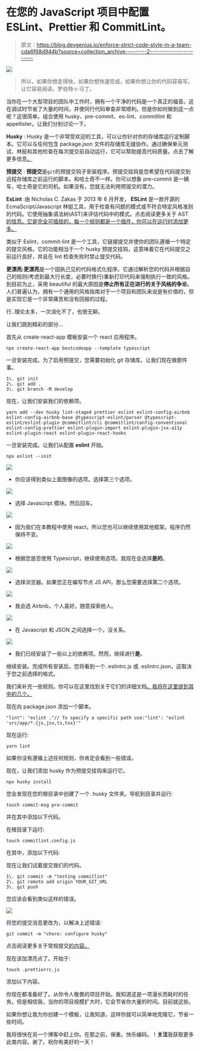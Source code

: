 # 在您的 JavaScript 项目中配置 ESLint、Prettier 和 CommitLint。

> 原文：<https://blog.devgenius.io/enforce-strict-code-style-in-a-team-cda6f68d944b?source=collection_archive---------2----------------------->

![](img/12494f7574ac762f3070a4ae34746eab.png)

> 所以，如果你想走得快，如果你想快速完成，如果你想让你的代码容易写，让它容易阅读。罗伯特·c·马丁。

当你在一个大型项目的团队中工作时，拥有一个干净的代码是一个真正的福音。这在调试时节省了大量的时间，并使同行代码审查非常顺利。但是你如何做到这一点呢？这很简单。组合使用 husky、pre-commit、es-lint、commitlint 和 appellister。让我们分别讨论一下。

**Husky** : Husky 是一个非常受欢迎的工具，可以让你针对你的存储库运行定制脚本。它可以与任何包含 package.json 文件的存储库无缝协作。通过确保单元测试、林挺和其他检查在每次提交前自动运行，它可以帮助提高代码质量。点击了解更多信息[。](https://typicode.github.io/husky)

**预提交** : **预提交**是`git`的预提交钩子安装程序。预提交挂钩是您希望在代码提交到远程存储库之前运行的脚本。和哈士奇不一样。你可以想象 pre-commit 是一辆车，哈士奇是它的司机。如果没有，您就无法利用预提交的潜力。

**EsLint** :由 Nicholas C. Zakas 于 2013 年 6 月开发， **ESLint** 是一款开源的 EcmaScript/Javascript 林挺工具，用于检查有问题的模式或不符合特定风格准则的代码。它使用抽象语法树(AST)来评估代码中的模式。点击阅读更多关于 AST [的信息。它是完全可插拔的，每一个规则都是一个插件，你可以在运行时添加更多。](https://en.wikipedia.org/wiki/Abstract_syntax_tree)

类似于 Eslint，commit-lint 是一个工具，它链接提交并使你的团队遵循一个特定的提交风格。它的功能相当于一个 husky 预提交挂钩，这意味着它在代码提交之前运行良好，并且在 lint 检查失败时禁止提交代码。

**更漂亮:更漂亮**是一个固执己见的代码格式化程序。它通过解析您的代码并根据自己的规则(考虑到最大行长度，必要时换行)重新打印代码来强制执行一致的风格。到目前为止，采用 beautiful 的最大原因是**停止所有正在进行的关于风格的争论**。人们普遍认为，拥有一个通用的风格指南对于一个项目和团队来说是有价值的，但是实现它是一个非常痛苦和没有回报的过程。

行..理论太多，一次消化不了，也很无聊。

让我们跳到精彩的部分…

首先从 create-react-app 模板安装一个 react 应用程序。

```
npx create-react-app bestcodeapp --template typescript
```

一旦安装完成。为了启用预提交，您需要初始化 git 存储库。让我们现在做那件事。

```
1\. git init
2\. git add .
3\. git branch -M develop
```

现在，让我们安装我们的依赖项。

```
yarn add --dev husky lint-staged prettier eslint eslint-config-airbnb eslint-config-airbnb-base @typescript-eslint/parser @typescript-eslint/eslint-plugin @commitlint/cli @commitlint/config-conventional eslint-config-prettier eslint-plugin-import eslint-plugin-jsx-a11y eslint-plugin-react eslint-plugin-react-hooks
```

一旦安装完成。让我们从配置 **eslint** 开始。

```
npx eslint --init
```

![](img/df83dae415755267ef4807208332b923.png)

*   你应该得到类似上面图像的选项。选择第三个选项。

![](img/15e7739066e1435f6162ab466366f412.png)

*   选择 Javascript 模块。然后回车。

![](img/aa8713d44474bde30d7a45c6c3956fca.png)

*   因为我们在本教程中使用 react，所以您也可以继续使用其他框架。程序仍然保持不变。

![](img/e449442c7bc9358dd9e83b8da5450345.png)

*   根据您是否使用 Typescript，继续使用选项。我现在会选择**是的**。

![](img/b69d0a1f108fa15d412218952de15b03.png)

*   选择浏览器。如果您正在编写节点 JS API，那么您需要选择第二个选项。

![](img/ef9639e9d421aee97ec74a8cd6a58a53.png)

*   我会选 Airbnb，个人喜好。随意探索他人。

![](img/60af30521814089fd3c35e0f6b905b19.png)

*   在 Javascript 和 JSON 之间选择一个。没关系。

![](img/e04a3c9d0162f96aff112a07aacba2a6.png)

*   我们已经安装了一些以上的依赖项。然而，继续进行**是**。

继续安装。完成所有安装后，您将看到一个. eslintrc.js 或. eslintrc.json，这取决于您之前选择的格式。

我们来补充一些规则。你可以在这里找到关于它们的详细文档[。我将在这里提到其中的几个。](https://eslint.org/docs/rules/)

现在向 package.json 添加一个脚本。

```
"lint": "eslint ."// To specify a specific path use:"lint": "eslint 'src/app/*.{js,jsx,ts,tsx}'"
```

现在运行:

```
yarn lint
```

如果你没有遵循上述任何规则，你肯定会看到一些错误。

现在，让我们添加 husky 作为预提交挂钩来运行它。

```
npx husky install
```

您会发现在您的根目录中创建了一个. husky 文件夹。导航到目录并运行:

```
touch commit-msg pre-commit
```

并在其中添加以下代码。

在根目录下运行:

```
touch commitlint.config.js
```

在其中，添加以下代码:

现在让我们试着提交我们的代码。

```
1\. git commit -m "testing commitlint"
2\. git remote add origin YOUR_GIT_URL
3\. git push
```

您应该会看到类似这样的错误。

![](img/6bd4b5b967a7b3dac3976b6baa307826.png)

将您的提交消息更改为，以解决上述错误:

```
git commit -m "chore: configure husky"
```

点击阅读更多关于常规提交[的内容。](https://www.conventionalcommits.org/en/v1.0.0/)

现在该加漂亮点了。开始于:

```
touch .prettierrc.js
```

添加以下内容。

你现在都准备好了。从你令人敬畏的项目开始。我知道这是一项漫长而耗时的任务。但是相信我，当你的项目规模扩大时，它会节省你大量的时间。目前就这些。

如果你想让我为你创建一个模板，让我知道，这样你就可以简单地克隆它，节省一些时间。

我将很快在另一个博客中赶上你。在那之前，保重。快乐编码。！**关注**我获取更多此类内容。谢了。祝你有美好的一天！